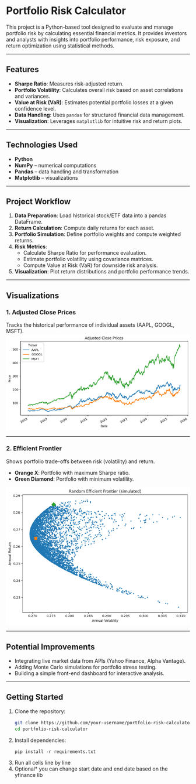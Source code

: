 # Portfolio Risk Calculator

This project is a Python-based tool designed to evaluate and manage portfolio risk by calculating essential financial metrics. It provides investors and analysts with insights into portfolio performance, risk exposure, and return optimization using statistical methods.

---

## Features

- **Sharpe Ratio**: Measures risk-adjusted return.
- **Portfolio Volatility**: Calculates overall risk based on asset correlations and variances.
- **Value at Risk (VaR)**: Estimates potential portfolio losses at a given confidence level.
- **Data Handling**: Uses `pandas` for structured financial data management.
- **Visualization**: Leverages `matplotlib` for intuitive risk and return plots.

---

## Technologies Used

- **Python**
- **NumPy** – numerical computations
- **Pandas** – data handling and transformation
- **Matplotlib** – visualizations

---

## Project Workflow

1. **Data Preparation**: Load historical stock/ETF data into a pandas DataFrame.
2. **Return Calculation**: Compute daily returns for each asset.
3. **Portfolio Simulation**: Define portfolio weights and compute weighted returns.
4. **Risk Metrics**:
   - Calculate Sharpe Ratio for performance evaluation.
   - Estimate portfolio volatility using covariance matrices.
   - Compute Value at Risk (VaR) for downside risk analysis.
5. **Visualization**: Plot return distributions and portfolio performance trends.

---

## Visualizations

### 1. Adjusted Close Prices
Tracks the historical performance of individual assets (AAPL, GOOGL, MSFT).  
![Adjusted Close Prices](Visualization%201.png)

---

### 2. Efficient Frontier
Shows portfolio trade-offs between risk (volatility) and return.  
- **Orange X**: Portfolio with maximum Sharpe ratio.  
- **Green Diamond**: Portfolio with minimum volatility.  

![Efficient Frontier](Visualization%202.png)

---

## Potential Improvements

- Integrating live market data from APIs (Yahoo Finance, Alpha Vantage).
- Adding Monte Carlo simulations for portfolio stress testing.
- Building a simple front-end dashboard for interactive analysis.

---

## Getting Started

1. Clone the repository:
   ```bash
   git clone https://github.com/your-username/portfolio-risk-calculator.git
   cd portfolio-risk-calculator
   ```
2. Install dependencies:
   ```
   pip install -r requirements.txt
   ```
3. Run all cells line by line
4. Optional* you can change start date and end date based on the yfinance lib
